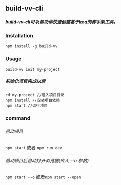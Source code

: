 ## build-vv-cli
##### build-vv-cli可以帮助你快速创建基于koa的脚手架工具。

### Installation

```
npm install -g build-vv
```
### Usage
```
build-vv init my-project
```

##### 初始化项目完成以后
```
cd my-project //进入项目目录
npm install //安装项目依赖
npm start //运行项目
```
### command
###### 启动项目
`npm start` 或者 `npm run dev`
###### 启动项目后自动打开浏览器(传入 --o 参数)
`npm start --o` 或者`npm start --open`